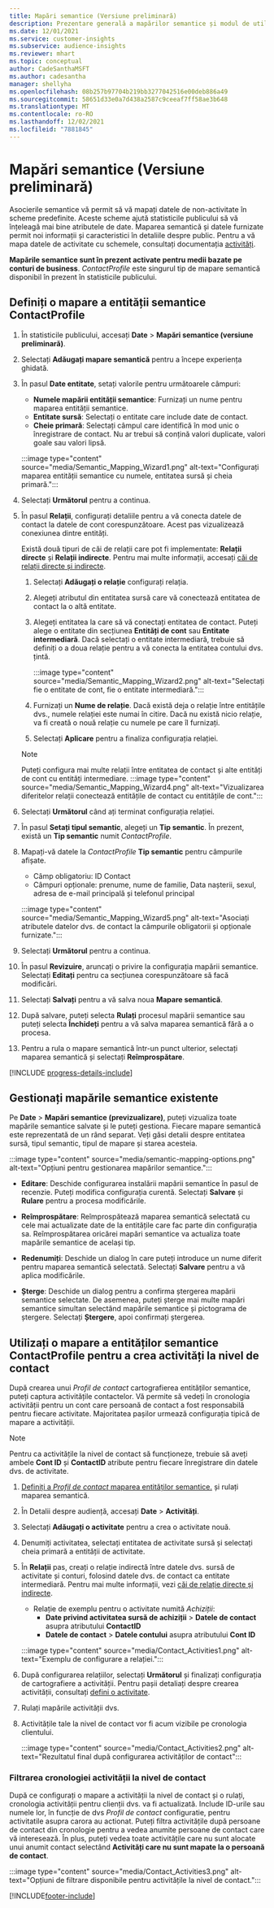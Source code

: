 ```yaml
---
title: Mapări semantice (Versiune preliminară)
description: Prezentare generală a mapărilor semantice și modul de utilizare a acestora.
ms.date: 12/01/2021
ms.service: customer-insights
ms.subservice: audience-insights
ms.reviewer: mhart
ms.topic: conceptual
author: CadeSanthaMSFT
ms.author: cadesantha
manager: shellyha
ms.openlocfilehash: 08b257b97704b219bb3277042516e00deb886a49
ms.sourcegitcommit: 58651d33e0a7d438a2587c9ceeaf7ff58ae3b648
ms.translationtype: MT
ms.contentlocale: ro-RO
ms.lasthandoff: 12/02/2021
ms.locfileid: "7881845"
---
```

# <a name="semantic-mappings-preview"></a>Mapări semantice (Versiune preliminară)

Asocierile semantice vă permit să vă mapați datele de non-activitate în scheme predefinite. Aceste scheme ajută statisticile publicului să vă înțeleagă mai bine atributele de date. Maparea semantică și datele furnizate permit noi informații și caracteristici în detaliile despre public. Pentru a vă mapa datele de activitate cu schemele, consultați documentația [activități](activities.md).

**Mapările semantice sunt în prezent activate pentru medii bazate pe conturi de business**. *ContactProfile* este singurul tip de mapare semantică disponibil în prezent în statisticile publicului.

## <a name="define-a-contactprofile-semantic-entity-mapping"></a>Definiți o mapare a entității semantice ContactProfile

1. În statisticile publicului, accesați **Date** > **Mapări semantice (versiune preliminară)**.

1. Selectați **Adăugați mapare semantică** pentru a începe experiența ghidată.

1. În pasul **Date entitate**, setați valorile pentru următoarele câmpuri:

   - **Numele mapării entității semantice**: Furnizați un nume pentru maparea entității semantice.
   - **Entitate sursă**: Selectați o entitate care include date de contact.
   - **Cheie primară**: Selectați câmpul care identifică în mod unic o înregistrare de contact. Nu ar trebui să conțină valori duplicate, valori goale sau valori lipsă.

   :::image type="content" source="media/Semantic_Mapping_Wizard1.png" alt-text="Configurați maparea entității semantice cu numele, entitatea sursă și cheia primară.":::

1. Selectați **Următorul** pentru a continua.

1. În pasul **Relații**, configurați detaliile pentru a vă conecta datele de contact la datele de cont corespunzătoare. Acest pas vizualizează conexiunea dintre entități.  

   Există două tipuri de căi de relații care pot fi implementate: **Relații directe** și **Relații indirecte**. Pentru mai multe informații, accesați [căi de relații directe și indirecte](relationships.md#relationship-paths).

   1. Selectați **Adăugați o relație** configurați relația.
   1. Alegeți atributul din entitatea sursă care vă conectează entitatea de contact la o altă entitate.
   1. Alegeți entitatea la care să vă conectați entitatea de contact. Puteți alege o entitate din secțiunea **Entități de cont** sau **Entitate intermediară**. Dacă selectați o entitate intermediară, trebuie să definiți o a doua relație pentru a vă conecta la entitatea contului dvs. țintă.

      :::image type="content" source="media/Semantic_Mapping_Wizard2.png" alt-text="Selectați fie o entitate de cont, fie o entitate intermediară.":::

   1. Furnizați un **Nume de relație**. Dacă există deja o relație între entitățile dvs., numele relației este numai în citire. Dacă nu există nicio relație, va fi creată o nouă relație cu numele pe care îl furnizați.
   1. Selectați **Aplicare** pentru a finaliza configurația relației.

   > [!NOTE]
   > Puteți configura mai multe relații între entitatea de contact și alte entități de cont cu entități intermediare.
   >  :::image type="content" source="media/Semantic_Mapping_Wizard4.png" alt-text="Vizualizarea diferitelor relații conectează entitățile de contact cu entitățile de cont.":::

1. Selectați **Următorul** când ați terminat configurația relației.

1. În pasul **Setați tipul semantic**, alegeți un **Tip semantic**. În prezent, există un **Tip semantic** numit *ContactProfile*.

1. Mapați-vă datele la *ContactProfile* **Tip semantic** pentru câmpurile afișate.
   - Câmp obligatoriu: ID Contact
   - Câmpuri opționale: prenume, nume de familie, Data nașterii, sexul, adresa de e-mail principală și telefonul principal

   :::image type="content" source="media/Semantic_Mapping_Wizard5.png" alt-text="Asociați atributele datelor dvs. de contact la câmpurile obligatorii și opționale furnizate.":::

1. Selectați **Următorul** pentru a continua.

1. În pasul **Revizuire**, aruncați o privire la configurația mapării semantice. Selectați **Editați** pentru ca secțiunea corespunzătoare să facă modificări.

1. Selectați **Salvați** pentru a vă salva noua **Mapare semantică**.

1. După salvare, puteți selecta **Rulați** procesul mapării semantice sau puteți selecta **Închideți** pentru a vă salva maparea semantică fără a o procesa.

1. Pentru a rula o mapare semantică într-un punct ulterior, selectați maparea semantică și selectați **Reîmprospătare**.

[!INCLUDE [progress-details-include](../includes/progress-details-pane.md)]

## <a name="manage-existing-semantic-mappings"></a>Gestionați mapările semantice existente

Pe **Date** > **Mapări semantice (previzualizare)**, puteți vizualiza toate mapările semantice salvate și le puteți gestiona. Fiecare mapare semantică este reprezentată de un rând separat. Veți găsi detalii despre entitatea sursă, tipul semantic, tipul de mapare și starea acesteia.

:::image type="content" source="media/semantic-mapping-options.png" alt-text="Opțiuni pentru gestionarea mapărilor semantice.":::

- **Editare**: Deschide configurarea instalării mapării semantice în pasul de recenzie. Puteți modifica configurația curentă. Selectați **Salvare** și **Rulare** pentru a procesa modificările.

- **Reîmprospătare**: Reîmprospătează maparea semantică selectată cu cele mai actualizate date de la entitățile care fac parte din configurația sa. Reîmprospătarea oricărei mapări semantice va actualiza toate mapările semantice de același tip.

- **Redenumiți**: Deschide un dialog în care puteți introduce un nume diferit pentru maparea semantică selectată. Selectați **Salvare** pentru a vă aplica modificările.

- **Șterge**: Deschide un dialog pentru a confirma ștergerea mapării semantice selectate. De asemenea, puteți șterge mai multe mapări semantice simultan selectând mapările semantice și pictograma de ștergere. Selectați **Ștergere**, apoi confirmați ștergerea.

## <a name="use-a-contactprofile-semantic-entity-mapping-to-create-contact-level-activities"></a>Utilizați o mapare a entităților semantice ContactProfile pentru a crea activități la nivel de contact

După crearea unui *Profil de contact* cartografierea entităților semantice, puteți captura activitățile contactelor. Vă permite să vedeți în cronologia activității pentru un cont care persoană de contact a fost responsabilă pentru fiecare activitate. Majoritatea pașilor urmează configurația tipică de mapare a activității.

   > [!NOTE]
   > Pentru ca activitățile la nivel de contact să funcționeze, trebuie să aveți ambele **Cont ID** și **ContactID** atribute pentru fiecare înregistrare din datele dvs. de activitate.

1. [Definiți a *Profil de contact* maparea entităților semantice.](#define-a-contactprofile-semantic-entity-mapping) și rulați maparea semantică.

1. În Detalii despre audiență, accesați **Date** > **Activități**.

1. Selectați **Adăugați o activitate** pentru a crea o activitate nouă.

1. Denumiți activitatea, selectați entitatea de activitate sursă și selectați cheia primară a entității de activitate.

1. În **Relații** pas, creați o relație indirectă între datele dvs. sursă de activitate și conturi, folosind datele dvs. de contact ca entitate intermediară. Pentru mai multe informații, vezi [căi de relație directe și indirecte](relationships.md#relationship-paths).
   - Relație de exemplu pentru o activitate numită *Achiziții*:
      - **Date privind activitatea sursă de achiziții** > **Datele de contact** asupra atributului **ContactID**
      - **Datele de contact** > **Datele contului** asupra atributului **Cont ID**

   :::image type="content" source="media/Contact_Activities1.png" alt-text="Exemplu de configurare a relației.":::

1. După configurarea relațiilor, selectați **Următorul** și finalizați configurația de cartografiere a activității. Pentru pașii detaliați despre crearea activității, consultați [defini o activitate](activities.md).

1. Rulați mapările activității dvs.

1. Activitățile tale la nivel de contact vor fi acum vizibile pe cronologia clientului.

   :::image type="content" source="media/Contact_Activities2.png" alt-text="Rezultatul final după configurarea activităților de contact":::

### <a name="contact-level-activity-timeline-filtering"></a>Filtrarea cronologiei activității la nivel de contact

După ce configurați o mapare a activității la nivel de contact și o rulați, cronologia activității pentru clienții dvs. va fi actualizată. Include ID-urile sau numele lor, în funcție de dvs *Profil de contact* configuratie, pentru activitatile asupra carora au actionat. Puteți filtra activitățile după persoane de contact din cronologie pentru a vedea anumite persoane de contact care vă interesează. În plus, puteți vedea toate activitățile care nu sunt alocate unui anumit contact selectând **Activități care nu sunt mapate la o persoană de contact**.

   :::image type="content" source="media/Contact_Activities3.png" alt-text="Opțiuni de filtrare disponibile pentru activitățile la nivel de contact.":::

[!INCLUDE[footer-include](../includes/footer-banner.md)]
